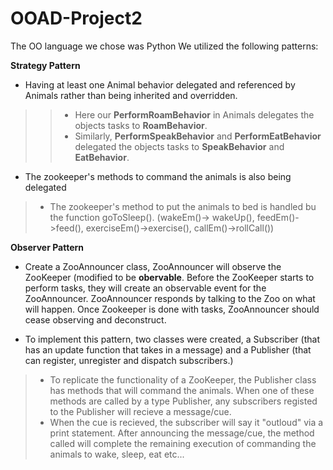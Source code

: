 # OOAD-Project2
The OO language we chose was Python 
We utilized the following patterns:

**Strategy Pattern**
* Having at least one Animal behavior delegated and referenced by Animals rather than being inherited and overridden.
>>* Here our **PerformRoamBehavior** in Animals delegates the objects tasks to  **RoamBehavior**. 
>>* Similarly, **PerformSpeakBehavior** and **PerformEatBehavior** delegated the objects tasks to **SpeakBehavior** and **EatBehavior**.
* The zookeeper's methods to command the animals is also being delegated
>* The zookeeper's method to put the animals to bed is handled bu the function goToSleep(). (wakeEm()-> wakeUp(), feedEm()->feed(), exerciseEm()->exercise(), callEm()->rollCall())

**Observer Pattern**
*  Create a ZooAnnouncer class, ZooAnnouncer will observe the ZooKeeper (modified to be **obervable**. Before the ZooKeeper starts to perform tasks, they will create an observable event for the ZooAnnouncer. ZooAnnouncer responds by talking to the Zoo on what will happen. Once Zookeeper is done with tasks, ZooAnnouncer should cease observing and deconstruct.

* To implement this pattern, two classes were created, a Subscriber (that has an update function that takes in a message) and a Publisher (that can register, unregister and dispatch subscribers.)
>* To replicate the functionality of a ZooKeeper, the Publisher class has methods that will command the animals. When one of these methods are called by a type Publisher, any subscribers registed to the Publisher will recieve a message/cue.
>* When the cue is recieved, the subscriber will say it "outloud" via a print statement. After announcing the message/cue, the method called will complete the remaining execution of commanding the animals to wake, sleep, eat etc...